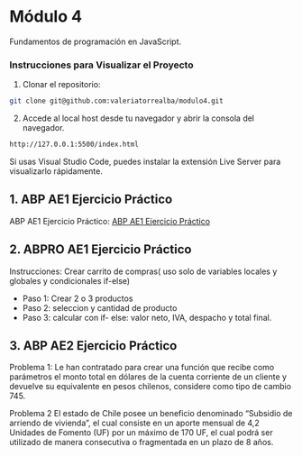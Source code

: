 # Módulo 4

Fundamentos de programación en JavaScript.

### Instrucciones para Visualizar el Proyecto

1. Clonar el repositorio:
```bash
git clone git@github.com:valeriatorrealba/modulo4.git
```
2. Accede al local host desde tu navegador y abrir la consola del navegador.

``` bash
http://127.0.0.1:5500/index.html
```

Si usas Visual Studio Code, puedes instalar la extensión Live Server para visualizarlo rápidamente.

## 1. ABP AE1 Ejercicio Práctico

ABP AE1 Ejercicio Práctico: [ABP AE1 Ejercicio Práctico](https://github.com/valeriatorrealba/modulo4/blob/main/pdf/ABP-AE1.pdf)

## 2. ABPRO AE1 Ejercicio Práctico

Instrucciones: Crear carrito de compras( uso solo de variables locales y globales y condicionales if-else)

- Paso 1: Crear 2 o 3 productos
- Paso 2: seleccion y cantidad de producto
- Paso 3: calcular con if- else: valor neto, IVA, despacho y total final.

## 3. ABP AE2 Ejercicio Práctico

Problema 1:
Le han contratado para crear una función que recibe como parámetros el
monto total en dólares de la cuenta corriente de un cliente y devuelve su
equivalente en pesos chilenos, considere como tipo de cambio 745. 

Problema 2
El estado de Chile posee un beneficio denominado “Subsidio de arriendo
de vivienda”, el cual consiste en un aporte mensual de 4,2 Unidades de
Fomento (UF) por un máximo de 170 UF, el cual podrá ser utilizado de
manera consecutiva o fragmentada en un plazo de 8 años.

